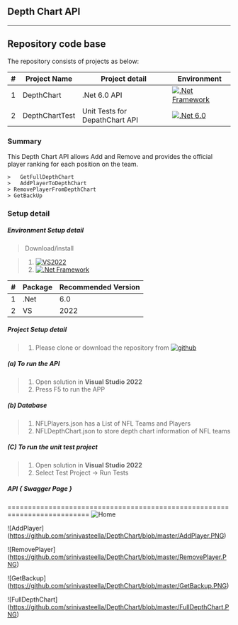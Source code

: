 
## Depth Chart API

---------------------------------------

## Repository code base

The repository consists of projects as below:

| # |Project Name | Project detail | Environment |
| ---| ---  | ---           | ---          |
| 1 | DepthChart | .Net 6.0 API | [![.Net Framework](https://img.shields.io/badge/-.NET%206.0-blueviolet)](https://dotnet.microsoft.com/en-us/download/dotnet/thank-you/sdk-6.0.411-windows-x64-installer)|
| 2 | DepthChartTest | Unit Tests for DepathChart API | [![.Net 6.0](https://img.shields.io/badge/-.NET%206.0-blueviolet)](https://dotnet.microsoft.com/en-us/download/dotnet/thank-you/sdk-6.0.411-windows-x64-installer)

### Summary

This Depth Chart API allows Add and Remove and provides the official player ranking for each position on the team.
```
>	GetFullDepthChart
>	AddPlayerToDepthChart
> RemovePlayerFromDepthChart
> GetBackUp

```

### Setup detail

##### Environment Setup detail

> Download/install   	

> 1. [![VS2022](https://img.shields.io/badge/VS-2022-blue.svg)](https://git-scm.com/downloads) 
>	2. [![.Net Framework](https://img.shields.io/badge/-.NET%206.0-blueviolet)](https://dotnet.microsoft.com/en-us/download/dotnet/thank-you/sdk-6.0.411-windows-x64-installer)
>
| # |Package | Recommended Version
| ---| ---  | ---           
| 1 | .Net | 6.0 
| 2| VS | 2022

##### Project Setup detail

>   1. Please clone or download the repository from [![github](https://img.shields.io/badge/git-hub-blue.svg?style=plastic)](https://github.com/srinivasteella/DepthChart) 

>   
##### (a) To run the API
   
>   1. Open solution in **Visual Studio 2022** 
>   2. Press F5 to run the APP

##### (b) Database
>   1. NFLPlayers.json has a List of NFL Teams and Players
>   2. NFLDepthChart.json to store depth chart information of NFL teams

##### (C) To run the unit test project
>   1. Open solution in **Visual Studio 2022**
>   2. Select Test Project -> Run Tests

##### API { Swagger Page }
==========================================================================
![Home](https://github.com/srinivasteella/DepthChart/blob/master/DepthChartSwagger.PNG")

![AddPlayer]
(https://github.com/srinivasteella/DepthChart/blob/master/AddPlayer.PNG)

![RemovePlayer]
(https://github.com/srinivasteella/DepthChart/blob/master/RemovePlayer.PNG)

![GetBackup]
(https://github.com/srinivasteella/DepthChart/blob/master/GetBackup.PNG)

![FullDepthChart]
(https://github.com/srinivasteella/DepthChart/blob/master/FullDepthChart.PNG)

